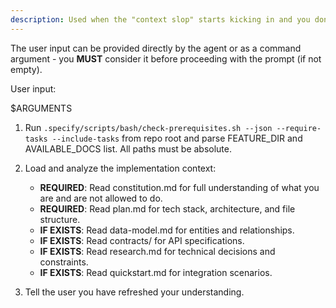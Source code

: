 ```yaml
---
description: Used when the "context slop" starts kicking in and you don't want to end the current session.
---
```


The user input can be provided directly by the agent or as a command argument - you **MUST** consider it before proceeding with the prompt (if not empty).

User input:

$ARGUMENTS

1. Run `.specify/scripts/bash/check-prerequisites.sh --json --require-tasks --include-tasks` from repo root and parse FEATURE_DIR and AVAILABLE_DOCS list. All paths must be absolute.


2. Load and analyze the implementation context:
    - **REQUIRED**: Read constitution.md for full understanding of what you are and are not allowed to do.
    - **REQUIRED**: Read plan.md for tech stack, architecture, and file structure.
    - **IF EXISTS**: Read data-model.md for entities and relationships.
    - **IF EXISTS**: Read contracts/ for API specifications.
    - **IF EXISTS**: Read research.md for technical decisions and constraints.
    - **IF EXISTS**: Read quickstart.md for integration scenarios.

3. Tell the user you have refreshed your understanding.
